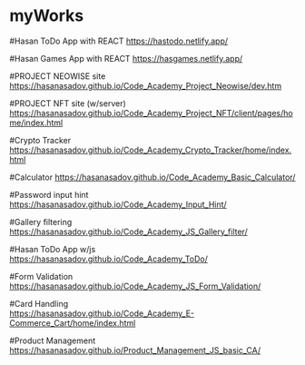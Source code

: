 # myWorks
#Hasan ToDo App with REACT
https://hastodo.netlify.app/

#Hasan Games App with REACT
https://hasgames.netlify.app/

#PROJECT NEOWISE site
https://hasanasadov.github.io/Code_Academy_Project_Neowise/dev.htm

#PROJECT NFT site (w/server)
https://hasanasadov.github.io/Code_Academy_Project_NFT/client/pages/home/index.html

#Crypto Tracker
https://hasanasadov.github.io/Code_Academy_Crypto_Tracker/home/index.html

#Calculator
https://hasanasadov.github.io/Code_Academy_Basic_Calculator/

#Password input hint
https://hasanasadov.github.io/Code_Academy_Input_Hint/

#Gallery filtering
https://hasanasadov.github.io/Code_Academy_JS_Gallery_filter/

#Hasan ToDo App w/js
[https://hasanasadov.github.io/Code_Academy_ToDo/
](https://hasanasadov.github.io/CA_JS_ToDo/)

#Form Validation
[https://hasanasadov.github.io/Code_Academy_JS_Form_Validation/
](https://hasanasadov.github.io/CA_JS_Form_Validation/)

#Card Handling  
[https://hasanasadov.github.io/Code_Academy_E-Commerce_Cart/home/index.html
](https://hasanasadov.github.io/CA_JS_E-Commerce_Cart/home/index.html)

#Product Management
[https://hasanasadov.github.io/Product_Management_JS_basic_CA/
](https://hasanasadov.github.io/CA_JS_Product_Management/)
